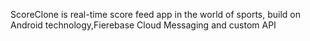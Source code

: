 ScoreClone is real-time score feed app in the world of sports, build on Android technology,Fierebase Cloud Messaging and custom API
